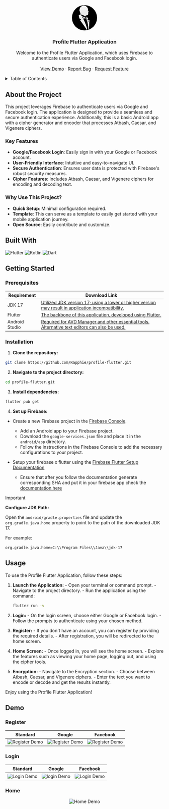 <div align="center">
  <a href="demo/app-logo.png">
    <img src="demo/app-logo.png" alt="Logo" width="80" height="80" style="border-radius: 50%;">
  </a>

<h3 align="center">Profile Flutter Application</h3>

  <p align="center">
    Welcome to the Profile Flutter Application, which uses Firebase to authenticate users via Google and Facebook login.
    <br />
    <br />
    <a href="#demo">View Demo</a>
    ·
    <a href="https://github.com/Rapphie/profile-flutter/issues/new?labels=bug&template=bug-report---.md">Report Bug</a>
    ·
    <a href="https://github.com/Rapphie/profile-flutter/issues/new?labels=enhancement&template=feature-request---.md">Request Feature</a>
  </p>
</div>

<details>
  <summary>Table of Contents</summary>
  <ol>
    <li>
      <a href="#about-the-project">About The Project</a>
        <li><a href="#key-features">Key Features</a></li>
        <li><a href="#why-use-this-project">Why Use This Project?</a></li>   
        <li><a href="#built-with">Built With</a></li>   
    </li>
    <li>
      <a href="#getting-started">Getting Started</a>
      <ul>
        <li><a href="#prerequisites">Prerequisites</a></li>
        <li><a href="#installation">Installation</a></li>
      </ul>
    </li>
     <li><a href="#usage">Usage</a></li>
     <li>
      <a href="#demo">DEMO</a>
      <ul>
        <li>
          <a href="#prerequisites">Login</a>
        </li>
        <li>
          <a href="#prerequisites">Register</a>
        </li>
        <li>
          <a href="#prerequisites">Home</a>
        </li>
      </ul>
     </li>

  </ol>
</details>

## About the Project

This project leverages Firebase to authenticate users via Google and Facebook login. The application is designed to provide a seamless and secure authentication experience. Additionally, this is a basic Android app with a cipher generator and encoder that processes Atbash, Caesar, and Vigenere ciphers.

### Key Features

- **Google/Facebook Login**: Easily sign in with your Google or Facebook account.
- **User-Friendly Interface**: Intuitive and easy-to-navigate UI.
- **Secure Authentication**: Ensures user data is protected with Firebase's robust security measures.
- **Cipher Features**: Includes Atbash, Caesar, and Vigenere ciphers for encoding and decoding text.

### Why Use This Project?

- **Quick Setup**: Minimal configuration required.
- **Template**: This can serve as a template to easily get started with your mobile application journey.
- **Open Source**: Easily contribute and customize.

## Built With

![Flutter](https://img.shields.io/badge/Flutter-02569B?style=for-the-badge&logo=flutter&logoColor=white)
![Kotlin](https://img.shields.io/badge/Kotlin-7F52FF?style=for-the-badge&logo=kotlin&logoColor=white)
![Dart](https://img.shields.io/badge/Dart-0175C2?style=for-the-badge&logo=dart&logoColor=white)

## Getting Started

### Prerequisites

| Requirement    | Download Link                                                                                                                                                               |
| -------------- | --------------------------------------------------------------------------------------------------------------------------------------------------------------------------- |
| JDK 17         | [Utilized JDK version 17; using a lower or higher version may result in application incompatibility.](https://www.oracle.com/java/technologies/javase-jdk17-downloads.html) |
| Flutter        | [The backbone of this application, developed using Flutter.](https://docs.flutter.dev/get-started/install)                                                                  |
| Android Studio | [Required for AVD Manager and other essential tools. Alternative text editors can also be used.](https://developer.android.com/studio)                                      |

### Installation

 1. **Clone the repository:**

  ```sh
  git clone https://github.com/Rapphie/profile-flutter.git
  ```

 2. **Navigate to the project directory:**

  ```sh
  cd profile-flutter.git
  ```

 3. **Install dependencies:**

  ```sh
  flutter pub get
  ```

 4. **Set up Firebase:**

- Create a new Firebase project in the [Firebase Console](https://console.firebase.google.com/).
  - Add an Android app to your Firebase project.
  - Download the `google-services.json` file and place it in the `android/app` directory.
  - Follow the instructions in the Firebase Console to add the necessary configurations to your project.

- Setup your firebase x flutter using the [Firebase Flutter Setup Documentation](https://firebase.google.com/docs/flutter/setup?platform=android)
  - Ensure that after you follow the documentation generate corresponding SHA and put it in your firebase app check the [documentation here](https://developers.google.com/android/guides/client-auth)
> [!IMPORTANT]
> **Configure JDK Path:**
> 
> Open the `android/gradle.properties` file and update the `org.gradle.java.home` property to point to the path of the downloaded JDK 17. 
> 
> For example:
> ```properties
> org.gradle.java.home=C:\\Program Files\\Java\\jdk-17
> ```


## Usage

  To use the Profile Flutter Application, follow these steps:

  1. **Launch the Application:**
    - Open your terminal or command prompt.
    - Navigate to the project directory.
    - Run the application using the command:
      ```bash
      flutter run -v
      ```

  2. **Login:**
    - On the login screen, choose either Google or Facebook login.
    - Follow the prompts to authenticate using your chosen method.

  3. **Register:**
    - If you don't have an account, you can register by providing the required details.
    - After registration, you will be redirected to the home screen.

  4. **Home Screen:**
    - Once logged in, you will see the home screen.
    - Explore the features such as viewing your home page, logging out, and using the cipher tools.

  5. **Encryption:**
    - Navigate to the Encryption section.
    - Choose between Atbash, Caesar, and Vigenere ciphers.
    - Enter the text you want to encode or decode and get the results instantly.

  Enjoy using the Profile Flutter Application!

## Demo

### Register

| Standard                            | Google                                     | Facebook                                     |
| ----------------------------------- | ------------------------------------------ | -------------------------------------------- |
| ![Register Demo](demo/register.gif) | ![Register Demo](demo/register-google.gif) | ![Register Demo](demo/register-facebook.gif) |



### Login

| Standard                      | Google                               | Facebook                               |
| ----------------------------- | ------------------------------------ | -------------------------------------- |
| ![Login Demo](demo/login.gif) | ![login Demo](demo/login-google.gif) | ![Login Demo](demo/login-facebook.gif) |

### Home

<p align="center">
  <img src="demo/home.gif" alt="Home Demo" width="auto" height="600">
</p>
